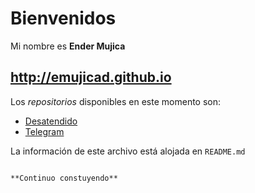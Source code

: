# Bienvenidos 

Mi nombre es **Ender Mujica**

## http://emujicad.github.io 

Los _repositorios_ disponibles en este momento son:

- [Desatendido](http://github.com/emujicad/unattended)
- [Telegram](http://github.com/emujicad/telegram_bot)

La información de este archivo está alojada en `README.md`

```markdown

**Continuo constuyendo**

```
